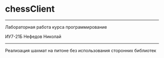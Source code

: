 # chessClient

***
Лабораторная работа курса программирование

ИУ7-21Б Нефедов Николай
***

Реализация шахмат на питоне без использования сторонних библиотек